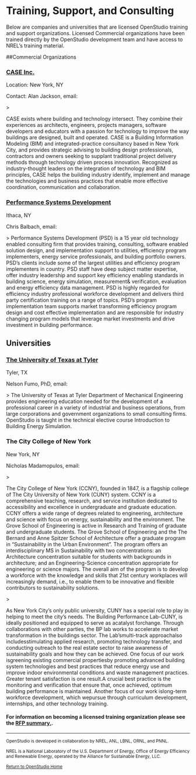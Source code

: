 # Training, Support, and Consulting
Below are companies and universities that are licensed OpenStudio training and support organizations. Licensed Commercial organizations have been trained directly by the OpenStudio development team and have access to NREL’s training material.

##Commercial Organizations
 
### [CASE Inc.](http://www.case-inc.com)
<p>Location: New York, NY</p>
<p>Contact: Alan Jackson, email: <a.jackson@case-inc.com></p>
> <p>CASE exists where building and technology intersect. They combine their experiences as architects, engineers, projects managers, software developers and educators with a passion for technology to improve the way buildings are designed, built and operated. CASE is a Building Information Modeling (BIM) and integrated-practice consultancy based in New York City, and provides strategic advising to building design professionals, contractors and owners seeking to supplant traditional project delivery methods through technology driven process innovation. Recognized as industry-thought leaders on the integration of technology and BIM principles, CASE helps the building industry identify, implement and manage the technologies and business practices that enable more effective coordination, communication and collaboration.</p>

### [Performance Systems Development](http://psdconsulting.com/training/#engineer)
<p>Ithaca, NY</p>
<p>Chris Balbach, email: <cbalbach@psdconsulting.com></p>
> Performance Systems Development (PSD) is a 15 year old technology enabled consulting firm that provides training, consulting, software enabled solution design, and implementation support to utilities, efficiency program implementers, energy service professionals, and building portfolio owners.  PSD’s clients include some of the largest utilities and efficiency program implementers in country. PSD staff have deep subject matter expertise, offer industry leadership and support key efficiency enabling standards in building science, energy simulation, measurement& verification, evaluation and energy efficiency data management.   PSD is highly regarded for efficiency industry professional workforce development and delivers third party certification training on a range of topics.    PSD’s program implementation team supports market transforming efficiency program design and cost effective implementation and are responsible for industry changing program models that leverage market investments and drive investment in building performance.  

## Universities
 
### [The University of Texas at Tyler](http://www.uttyler.edu/me/) 
<p>Tyler, TX</p>
<p>Nelson Fumo, PhD, email: <nfumo@uttyler.edu></p>
> The University of Texas at Tyler Department of Mechanical Engineering provides engineering education needed for the development of a professional career in a variety of industrial and business operations, from large corporations and government organizations to small consulting firms. OpenStudio is taught in the technical elective course Introduction to Building Energy Simulation.

### The City College of New York
<p>New York, NY</p>
<p>Nicholas Madamopulos, email: <nmadamopoulos@ccny.cuny.edu></p>
> <p>The City College of New York (CCNY), founded in 1847, is a flagship college of The City University of New York (CUNY) system. CCNY is a comprehensive teaching, research, and service institution dedicated to accessibility and excellence in undergraduate and graduate education. CCNY offers a wide range of degrees related to engineering, architecture and science with focus on energy, sustainability and the environment.  The Grove School of Engineering is active in Research and Training of graduate and undergraduate students.  The Grove School of Engineering and the The Bernard and Anne Spitzer School of Architecture offer a graduate program in “Sustainability in the Urban Environment”.  The program offers an interdisciplinary MS in Sustainability with two concentrations: an Architecture concentration suitable for students with backgrounds in architecture; and an Engineering-Science concentration appropriate for engineering or science majors. The overall aim of the program is to develop a workforce with the knowledge and skills that 21st century workplaces will increasingly demand, i.e., to enable them to be innovative and flexible contributors to sustainability solutions.</p>
> <p> As New York City’s only public university, CUNY has a special role to play in helping to meet the city’s needs.  The Building Performance Lab-CUNY, is ideally positioned and equipped to serve as acatalyst forchange.  Through collaborations with other parties, the BP lab works to accelerate market transformation in the buildings sector.  The Lab’smulti-track approachalso includesstimulating applied research, promoting technology transfer, and conducting outreach to the real estate sector to raise awareness of sustainability goals and how they can be achieved.  One focus of our work isgreening existing commercial propertiesby promoting advanced building system technologies and best practices that reduce energy use and improve indoor environmental conditions and waste management practices.  Greater tenant satisfaction is one result.A crucial best practice is the monitoring and verification that ensure that, once achieved, optimum building performance is maintained.  Another focus of our work islong-term workforce development, which wepursue through curriculum development, internships, and other technology training.</p>

 

#### For information on becoming a licensed training organization please see the [RFP summary.](https://openstudio.nrel.gov/content/nrel-seeking-proposals-openstudio-training-and-technical-support).

_______________________


<p class="text-center"><small>OpenStudio is developed in collaboration by NREL, ANL, LBNL, ORNL, and PNNL.</small></p> 

<p class="text-center"><small>NREL is a National Laboratory of the U.S. Department of Energy, Office of Energy Efficiency and Renewable Energy, operated by the Alliance for Sustainable Energy, LLC.</small></p> 
  
<p class="text-center"><small> <a href="http://openstudiodev.prod.acquia-sites.com/">Return to OpenStudio Home</a></p>  


